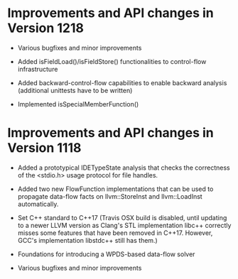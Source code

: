 # Improvements and API changes in Version 1218

+ Various bugfixes and minor improvements

+ Added isFieldLoad()/isFieldStore() functionalities to control-flow infrastructure

+ Added backward-control-flow capabilities to enable backward analysis (additional unittests have to be written)

+ Implemented isSpecialMemberFunction()


# Improvements and API changes in Version 1118

+ Added a prototypical IDETypeState analysis that checks the correctness of the <stdio.h> usage protocol for file handles.

+ Added two new FlowFunction implementations that can be used to propagate data-flow facts on llvm::StoreInst and llvm::LoadInst automatically.

+ Set C++ standard to C++17 (Travis OSX build is disabled, until updating to a newer LLVM version as Clang's STL implementation libc++ correctly misses some features that have been removed in C++17. However, GCC's implementation libstdc++ still has them.)

+ Foundations for introducing a WPDS-based data-flow solver

+ Various bugfixes and minor improvements
